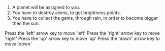 1) A planet will be assigned to you.
2) You have to destroy aliens, to get brightness points.
3) You have to collect the gems, through rain, in order to become bigger then the sun.

Press the 'left' arrow key to move 'left'
Press the 'right' arrow key to move 'right'
Press the 'up' arrow key to move 'up'
Press the 'down' arrow key to move 'down'